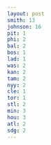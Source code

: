 ```yaml
---
layout: post
smith: 13
johnson: 16
pit: 1
phi: 2
bal: 2
bos: 1
lad: 1
was: 2
kan: 2
tam: 2
nyy: 2
cle: 1
tor: 1
stl: 2
min: 3
hou: 3
atl: 2
sdg: 2
---
```

